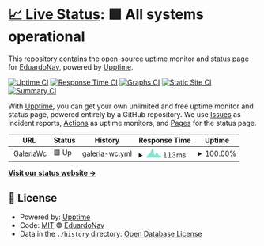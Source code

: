 # [📈 Live Status](https://edgus1.github.io/WebStatus): <!--live status--> **🟩 All systems operational**

This repository contains the open-source uptime monitor and status page for [EduardoNav](https://edgus1.github.io/WebStatus), powered by [Upptime](https://github.com/upptime/upptime).

[![Uptime CI](https://github.com/edgus1/WebStatus/workflows/Uptime%20CI/badge.svg)](https://github.com/edgus1/WebStatus/actions?query=workflow%3A%22Uptime+CI%22)
[![Response Time CI](https://github.com/edgus1/WebStatus/workflows/Response%20Time%20CI/badge.svg)](https://github.com/edgus1/WebStatus/actions?query=workflow%3A%22Response+Time+CI%22)
[![Graphs CI](https://github.com/edgus1/WebStatus/workflows/Graphs%20CI/badge.svg)](https://github.com/edgus1/WebStatus/actions?query=workflow%3A%22Graphs+CI%22)
[![Static Site CI](https://github.com/edgus1/WebStatus/workflows/Static%20Site%20CI/badge.svg)](https://github.com/edgus1/WebStatus/actions?query=workflow%3A%22Static+Site+CI%22)
[![Summary CI](https://github.com/edgus1/WebStatus/workflows/Summary%20CI/badge.svg)](https://github.com/edgus1/WebStatus/actions?query=workflow%3A%22Summary+CI%22)

With [Upptime](https://upptime.js.org), you can get your own unlimited and free uptime monitor and status page, powered entirely by a GitHub repository. We use [Issues](https://github.com/edgus1/WebStatus/issues) as incident reports, [Actions](https://github.com/edgus1/WebStatus/actions) as uptime monitors, and [Pages](https://edgus1.github.io/WebStatus) for the status page.

<!--start: status pages-->
<!-- This summary is generated by Upptime (https://github.com/upptime/upptime) -->
<!-- Do not edit this manually, your changes will be overwritten -->
<!-- prettier-ignore -->
| URL | Status | History | Response Time | Uptime |
| --- | ------ | ------- | ------------- | ------ |
| <img alt="" src="https://icons.duckduckgo.com/ip3/edgus1.github.io.ico" height="13"> [GaleriaWc](https://edgus1.github.io/galeria-wc/) | 🟩 Up | [galeria-wc.yml](https://github.com/EDGUS1/WebStatus/commits/HEAD/history/galeria-wc.yml) | <details><summary><img alt="Response time graph" src="./graphs/galeria-wc/response-time-week.png" height="20"> 113ms</summary><br><a href="https://edgus1.github.io/WebStatus/history/galeria-wc"><img alt="Response time 107" src="https://img.shields.io/endpoint?url=https%3A%2F%2Fraw.githubusercontent.com%2FEDGUS1%2FWebStatus%2FHEAD%2Fapi%2Fgaleria-wc%2Fresponse-time.json"></a><br><a href="https://edgus1.github.io/WebStatus/history/galeria-wc"><img alt="24-hour response time 131" src="https://img.shields.io/endpoint?url=https%3A%2F%2Fraw.githubusercontent.com%2FEDGUS1%2FWebStatus%2FHEAD%2Fapi%2Fgaleria-wc%2Fresponse-time-day.json"></a><br><a href="https://edgus1.github.io/WebStatus/history/galeria-wc"><img alt="7-day response time 113" src="https://img.shields.io/endpoint?url=https%3A%2F%2Fraw.githubusercontent.com%2FEDGUS1%2FWebStatus%2FHEAD%2Fapi%2Fgaleria-wc%2Fresponse-time-week.json"></a><br><a href="https://edgus1.github.io/WebStatus/history/galeria-wc"><img alt="30-day response time 104" src="https://img.shields.io/endpoint?url=https%3A%2F%2Fraw.githubusercontent.com%2FEDGUS1%2FWebStatus%2FHEAD%2Fapi%2Fgaleria-wc%2Fresponse-time-month.json"></a><br><a href="https://edgus1.github.io/WebStatus/history/galeria-wc"><img alt="1-year response time 117" src="https://img.shields.io/endpoint?url=https%3A%2F%2Fraw.githubusercontent.com%2FEDGUS1%2FWebStatus%2FHEAD%2Fapi%2Fgaleria-wc%2Fresponse-time-year.json"></a></details> | <details><summary><a href="https://edgus1.github.io/WebStatus/history/galeria-wc">100.00%</a></summary><a href="https://edgus1.github.io/WebStatus/history/galeria-wc"><img alt="All-time uptime 100.00%" src="https://img.shields.io/endpoint?url=https%3A%2F%2Fraw.githubusercontent.com%2FEDGUS1%2FWebStatus%2FHEAD%2Fapi%2Fgaleria-wc%2Fuptime.json"></a><br><a href="https://edgus1.github.io/WebStatus/history/galeria-wc"><img alt="24-hour uptime 100.00%" src="https://img.shields.io/endpoint?url=https%3A%2F%2Fraw.githubusercontent.com%2FEDGUS1%2FWebStatus%2FHEAD%2Fapi%2Fgaleria-wc%2Fuptime-day.json"></a><br><a href="https://edgus1.github.io/WebStatus/history/galeria-wc"><img alt="7-day uptime 100.00%" src="https://img.shields.io/endpoint?url=https%3A%2F%2Fraw.githubusercontent.com%2FEDGUS1%2FWebStatus%2FHEAD%2Fapi%2Fgaleria-wc%2Fuptime-week.json"></a><br><a href="https://edgus1.github.io/WebStatus/history/galeria-wc"><img alt="30-day uptime 100.00%" src="https://img.shields.io/endpoint?url=https%3A%2F%2Fraw.githubusercontent.com%2FEDGUS1%2FWebStatus%2FHEAD%2Fapi%2Fgaleria-wc%2Fuptime-month.json"></a><br><a href="https://edgus1.github.io/WebStatus/history/galeria-wc"><img alt="1-year uptime 100.00%" src="https://img.shields.io/endpoint?url=https%3A%2F%2Fraw.githubusercontent.com%2FEDGUS1%2FWebStatus%2FHEAD%2Fapi%2Fgaleria-wc%2Fuptime-year.json"></a></details>

<!--end: status pages-->

[**Visit our status website →**](https://edgus1.github.io/WebStatus)

## 📄 License

- Powered by: [Upptime](https://github.com/upptime/upptime)
- Code: [MIT](./LICENSE) © [EduardoNav](https://edgus1.github.io/WebStatus)
- Data in the `./history` directory: [Open Database License](https://opendatacommons.org/licenses/odbl/1-0/)
